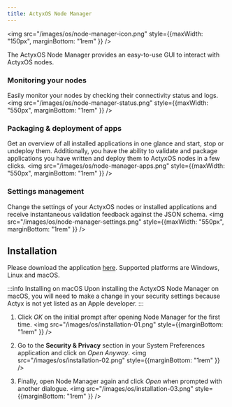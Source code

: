 ```yaml
---
title: ActyxOS Node Manager
---
```


<!-- Add as react component to be able to handle the width (otherwise it goes full width) -->
<img src="/images/os/node-manager-icon.png" style={{maxWidth: "150px", marginBottom: "1rem" }} />

The ActyxOS Node Manager provides an easy-to-use GUI to interact with ActyxOS nodes.

### Monitoring your nodes

Easily monitor your nodes by checking their connectivity status and logs.
<img src="/images/os/node-manager-status.png" style={{maxWidth: "550px", marginBottom: "1rem" }} />

### Packaging & deployment of apps

Get an overview of all installed applications in one glance and start, stop or undeploy them. Additionally, you have the ability to validate and package applications you have written and deploy them to ActyxOS nodes in a few clicks.
<img src="/images/os/node-manager-apps.png" style={{maxWidth: "550px", marginBottom: "1rem" }} />

### Settings management

Change the settings of your ActyxOS nodes or installed applications and receive instantaneous validation feedback against the JSON schema.
<img src="/images/os/node-manager-settings.png" style={{maxWidth: "550px", marginBottom: "1rem" }} />

## Installation

Please download the application [here](https://downloads.actyx.com/). Supported platforms are Windows, Linux and macOS.

:::info Installing on macOS
Upon installing the ActyxOS Node Manager on macOS, you will need to make a change in your security settings because Actyx is not yet listed as an Apple developer.
:::

1. Click _OK_ on the initial prompt after opening Node Manager for the first time.
<img src="/images/os/installation-01.png" style={{marginBottom: "1rem" }} />

2. Go to the **Security & Privacy** section in your System Preferences application and click on _Open Anyway_.
<img src="/images/os/installation-02.png" style={{marginBottom: "1rem" }} />

3. Finally, open Node Manager again and click _Open_ when prompted with another dialogue.
<img src="/images/os/installation-03.png" style={{marginBottom: "1rem" }} />
